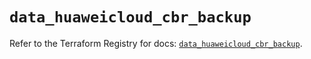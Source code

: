 # `data_huaweicloud_cbr_backup`

Refer to the Terraform Registry for docs: [`data_huaweicloud_cbr_backup`](https://registry.terraform.io/providers/huaweicloud/huaweicloud/1.71.1/docs/data-sources/cbr_backup).
